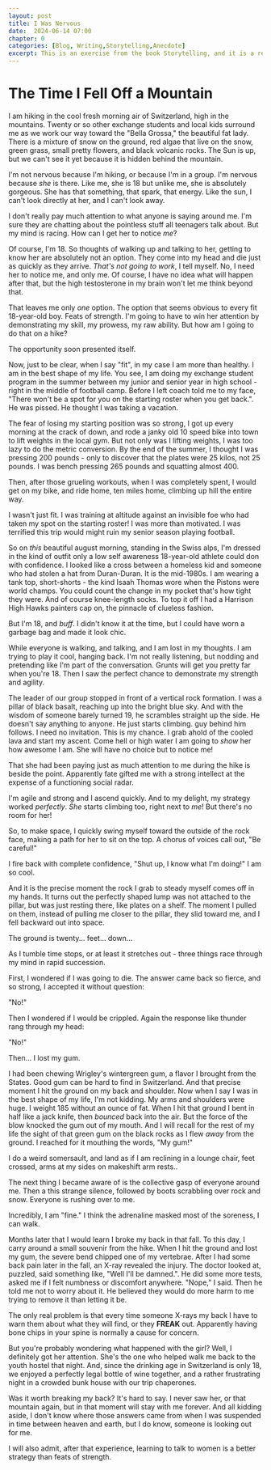 ```yaml
---
layout: post
title: I Was Nervous
date:  2024-06-14 07:00
chapter: 0
categories: [Blog, Writing,Storytelling,Anecdote]
excerpt: This is an exercise from the book Storytelling, and it is a real story.
---  
```


# The Time I Fell Off a Mountain
I am hiking in the cool fresh morning air of Switzerland, high in the mountains.  Twenty or so other exchange students and local kids surround me as we work our way toward the "Bella Grossa," the beautiful fat lady.  There is a mixture of snow on the ground, red algae that live on the snow, green grass, small pretty flowers, and black volcanic rocks.  The Sun is up, but we can't see it yet because it is hidden behind the mountain.

I'm not nervous because I'm hiking, or because I'm in a group.  I'm nervous because _she_ is there.  Like me, she is 18 but unlike me, she is absolutely gorgeous.  She has that something, that spark, that energy.  Like the sun, I can't look directly at her, and I can't look away.

I don't really pay much attention to what anyone is saying around me. I'm sure they are chatting about the pointless stuff all teenagers talk about.  But my mind is racing.  How can I get her to notice _me_?  

Of course, I'm 18.  So thoughts of walking up and talking to her, getting to know her are absolutely not an option.  They come into my head and die just as quickly as they arrive.  _That's not going to work_, I tell myself.  No, I need her to notice me, and only me.  Of course, I have no idea what will happen after that, but the high testosterone in my brain won't let me think beyond that.

That leaves me only _one_ option.  The option that seems obvious to every fit 18-year-old boy.  Feats of strength.  I'm going to have to win her attention by demonstrating my skill, my prowess, my raw ability.  But how am I going to do that on a hike?  

The opportunity soon presented itself.

Now, just to be clear, when I say "fit", in my case I am more than healthy. I am in the best shape of my life.  You see, I am doing my exchange student program in the summer between my junior and senior year in high school - right in the middle of football camp.  Before I left coach told me to my face, "There won't be a spot for you on the starting roster when you get back.". He was pissed.  He thought I was taking a vacation.

The fear of losing my starting position was so strong, I got up every morning at the crack of down, and rode a janky old 10 speed bike into town to lift weights in the local gym.  But not only was I lifting weights, I was too lazy to do the metric conversion.  By the end of the summer, I thought I was pressing 200 pounds - only to discover that the plates were 25 kilos, not 25 pounds. I was bench pressing 265 pounds and squatting almost 400.

Then, after those grueling workouts, when I was completely spent, I would get on my bike, and ride home, ten miles home, climbing up hill the entire way.

I wasn't just fit.  I was training at altitude against an invisible foe who had taken my spot on the starting roster!  I was more than motivated. I was terrified this trip would might ruin my senior season playing football.

So on _this_ beautiful august morning, standing in the Swiss alps, I'm dressed in the kind of outfit only a low self awareness 18-year-old athlete could don with confidence.  I looked like a cross between a homeless kid and someone who had stolen a hat from Duran-Duran.  It is the mid-1980s. I am wearing a tank top, short-shorts - the kind Isaah Thomas wore when the Pistons were world champs.  You could count the change in my pocket that's how tight they were.  And of course knee-length socks.  To top it off I had a Harrison High Hawks painters cap on, the pinnacle of clueless fashion.

But I'm 18, and _buff_.  I didn't know it at the time, but I could have worn a garbage bag and made it look chic.  

While everyone is walking, and talking, and I am lost in my thoughts.  I am trying to play it cool, hanging back. I'm not really listening, but nodding and pretending like I'm part of the conversation.  Grunts will get you pretty far when you're 18.  Then I saw the perfect chance to demonstrate my strength and agility.

The leader of our group stopped in front of a vertical rock formation. I was a pillar of black basalt, reaching up into the bright blue sky. And with the wisdom of someone barely turned 19, he scrambles straight up the side.  He doesn't say anything to anyone.  He just starts climbing. guy behind him follows.  I need no invitation.  This is my chance.  I grab ahold of the cooled lava and start my ascent. Come hell or high water I am going to _show_ her how awesome I am.  She will have no choice but to notice me!

That she had been paying just as much attention to me during the hike is beside the point.  Apparently fate gifted me with a strong intellect at the expense of a functioning social radar.

I'm agile and strong and I ascend quickly. And to my delight, my strategy worked _perfectly_.  _She_ starts climbing too, right next to _me_!  But there's no room for her!

So, to make space, I quickly swing myself toward the outside of the rock face, making a path for her to sit on the top.   A chorus of voices call out, "Be careful!"

I fire back with complete confidence, "Shut up, I know what I'm doing!"  I am so cool.

And it is the precise moment the rock I grab to steady myself comes off in my hands.  It turns out the perfectly shaped lump was not attached to the pillar, but was just resting there, like plates on a shelf.  The moment I pulled on them, instead of pulling me closer to the pillar, they slid toward me, and I fell backward out into space.

The ground is twenty... feet... down...

As I tumble time stops, or at least it stretches out - three things race through my mind in rapid succession.

First, I wondered if I was going to die.  The answer came back so fierce, and so strong, I accepted it without question:

"No!"

Then I wondered if I would be crippled.  Again the response like thunder rang through my head:

"No!"

Then... I lost my gum.

I had been chewing Wrigley's wintergreen gum, a flavor I brought from the States.  Good gum can be hard to find in Switzerland.  And that precise moment I hit the ground on my back and shoulder.  Now when I say I was in the best shape of my life, I'm not kidding.  My arms and shoulders were huge.  I weight 185 without an ounce of fat.  When I hit that ground I bent in half like a jack knife, then _bounced_ back into the air. But the force of the blow knocked the gum out of my mouth.  And I will recall for the rest of my life the sight of that green gum on the black rocks as I flew _away_ from the ground.  I reached for it mouthing the words, "My gum!"

I do a weird somersault, and land as if I am reclining in a lounge chair, feet crossed, arms at my sides on makeshift arm rests..

The next thing I became aware of is the collective gasp of everyone around me.  Then a this strange silence, followed by boots scrabbling over rock and snow.  Everyone is rushing over to me.

Incredibly, I am "fine."  I think the adrenaline masked most of the soreness, I can walk.

Months later that I would learn I broke my back in that fall.  To this day, I carry around a small souvenir from the hike.  When I hit the ground and lost my gum, the severe bend chipped one of my vertebrae.  After I had some back pain later in the fall, an X-ray revealed the injury.  The doctor looked at, puzzled, said something like, "Well I'll be damned.". He did some more tests, asked me if I felt numbness or discomfort anywhere.  "Nope," I said.  Then he told me not to worry about it.  He believed they would do more harm to me trying to remove it than letting it be.

The only real problem is that every time someone X-rays my back I have to warn them about what they will find, or they **FREAK** out.  Apparently having bone chips in your spine is normally a cause for concern.

But you're probably wondering what happened with the girl?  Well, I definitely got her attention.  She's the one who helped walk me back to the youth hostel that night.  And, since the drinking age in Switzerland is only 18, we enjoyed a perfectly legal bottle of wine together, and a rather frustrating night in a crowded bunk house with our trip chaperones.  

Was it worth breaking my back?  It's hard to say.  I never saw her, or that mountain again, but in that moment will stay with me forever.  And all kidding aside, I don't know where those answers came from when I was suspended in time between heaven and earth, but I do know, someone is looking out for me.

I will also admit, after that experience, learning to talk to women is a better strategy than feats of strength.  
